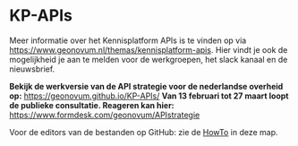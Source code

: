 # KP-APIs

Meer informatie over het Kennisplatform APIs is te vinden op via <https://www.geonovum.nl/themas/kennisplatform-apis>.
Hier vindt je ook de mogelijkheid je aan te melden voor de werkgroepen, het slack kanaal en de nieuwsbrief.

**Bekijk de werkversie van de API strategie voor de nederlandse overheid op:** <https://geonovum.github.io/KP-APIs/>
**Van 13 februari tot 27 maart loopt de publieke consultatie. Reageren kan hier:**
https://www.formdesk.com/geonovum/APIstrategie

Voor de editors van de bestanden op GitHub: zie de [HowTo](./HowTo.md) in deze map.
